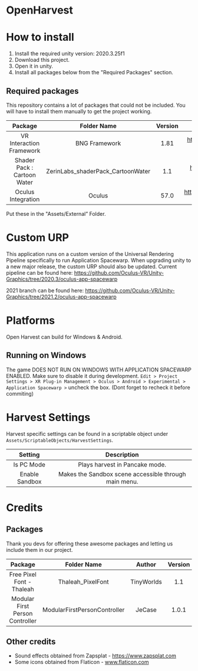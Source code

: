 # OpenHarvest

# How to install
1. Install the required unity version: 2020.3.25f1
2. Download this project.
3. Open it in unity.
4. Install all packages below from the "Required Packages" section.

## Required packages

This repository contains a lot of packages that could not be included. You will have to install them manually to get the project working.

| Package | Folder Name | Version  | Url  |
| :---:   | :---: | :---: | :---: |
| VR Interaction Framework | BNG Framework | 1.81 | https://assetstore.unity.com/packages/templates/systems/vr-interaction-framework-161066 |
| Shader Pack : Cartoon Water | ZerinLabs_shaderPack_CartoonWater | 1.1 | https://assetstore.unity.com/packages/vfx/shaders/shader-pack-cartoon-water-178978 |
| Oculus Integration | Oculus | 57.0 | https://assetstore.unity.com/packages/tools/integration/oculus-integration-82022 |

Put these in the "Assets/External” Folder.

# Custom URP

This application runs on a custom version of the Universal Rendering Pipeline specifically to run Application Spacewarp. When upgrading unity to a new major release, the custom URP should also be updated.
Current pipeline can be found here:
https://github.com/Oculus-VR/Unity-Graphics/tree/2020.3/oculus-app-spacewarp

2021 branch can be found here:
https://github.com/Oculus-VR/Unity-Graphics/tree/2021.2/oculus-app-spacewarp

# Platforms

Open Harvest can build for Windows & Android.

## Running on Windows
The game DOES NOT RUN ON WINDOWS WITH APPLICATION SPACEWARP ENABLED. Make sure to disable it during development.
`Edit > Project Settings > XR Plug-in Management > Oculus > Android > Experimental > Application Spacewarp >` uncheck the box. (Dont forget to recheck it before commiting)

# Harvest Settings

Harvest specific settings can be found in a scriptable object under `Assets/ScriptableObjects/HarvestSettings`.

| Setting | Description |
| :---: | :---: |
| Is PC Mode | Plays harvest in Pancake mode. |
| Enable Sandbox | Makes the Sandbox scene accessible through main menu. |

# Credits

## Packages

Thank you devs for offering these awesome packages and letting us include them in our project.

| Package | Folder Name | Author | Version  | Url  |
| :---:   | :---: | :---: | :---: | :---: |
| Free Pixel Font - Thaleah | Thaleah_PixelFont | TinyWorlds | 1.1 | https://assetstore.unity.com/packages/2d/fonts/free-pixel-font-thaleah-140059 |
| Modular First Person Controller | ModularFirstPersonController | JeCase | 1.0.1 | https://assetstore.unity.com/packages/3d/characters/modular-first-person-controller-189884 |

## Other credits

* Sound effects obtained from Zapsplat - https://www.zapsplat.com
* Some icons obtained from Flaticon - www.flaticon.com
